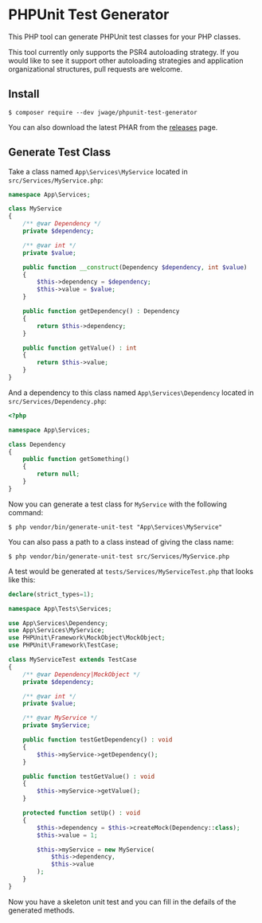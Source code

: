 # PHPUnit Test Generator

This PHP tool can generate PHPUnit test classes for your PHP classes.

This tool currently only supports the PSR4 autoloading strategy. If you would like to see it support
other autoloading strategies and application organizational structures, pull requests are welcome.

## Install

```console
$ composer require --dev jwage/phpunit-test-generator
```

You can also download the latest PHAR from the [releases](https://github.com/jwage/phpunit-test-generator/releases) page.

## Generate Test Class

Take a class named `App\Services\MyService` located in `src/Services/MyService.php`:

```php
namespace App\Services;

class MyService
{
    /** @var Dependency */
    private $dependency;

    /** @var int */
    private $value;

    public function __construct(Dependency $dependency, int $value)
    {
        $this->dependency = $dependency;
        $this->value = $value;
    }

    public function getDependency() : Dependency
    {
        return $this->dependency;
    }

    public function getValue() : int
    {
        return $this->value;
    }
}
```

And a dependency to this class named `App\Services\Dependency` located in `src/Services/Dependency.php`:

```php
<?php

namespace App\Services;

class Dependency
{
    public function getSomething()
    {
        return null;
    }
}
```

Now you can generate a test class for `MyService` with the following command:

```console
$ php vendor/bin/generate-unit-test "App\Services\MyService"
```

You can also pass a path to a class instead of giving the class name:

```console
$ php vendor/bin/generate-unit-test src/Services/MyService.php
```

A test would be generated at `tests/Services/MyServiceTest.php` that looks like this:

```php
declare(strict_types=1);

namespace App\Tests\Services;

use App\Services\Dependency;
use App\Services\MyService;
use PHPUnit\Framework\MockObject\MockObject;
use PHPUnit\Framework\TestCase;

class MyServiceTest extends TestCase
{
    /** @var Dependency|MockObject */
    private $dependency;

    /** @var int */
    private $value;

    /** @var MyService */
    private $myService;

    public function testGetDependency() : void
    {
        $this->myService->getDependency();
    }

    public function testGetValue() : void
    {
        $this->myService->getValue();
    }

    protected function setUp() : void
    {
        $this->dependency = $this->createMock(Dependency::class);
        $this->value = 1;

        $this->myService = new MyService(
            $this->dependency,
            $this->value
        );
    }
}
```

Now you have a skeleton unit test and you can fill in the defails of the generated methods.
